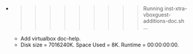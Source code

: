 * >>>>>>>>> Running inst-xtra-vboxguest-additions-doc.sh ...
  * Add virtualbox doc-help.
  * Disk size = 7016240K. Space Used = 8K. Runtime = 00:00:00:00.
